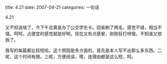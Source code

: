 title: 4.21
date: 2007-04-21
categories: 一句话

4.21

又不知说啥了，今下午总算是办了公交学生卡。回来刷了两毛，感觉不错，相当不错。呵呵，占便宜的感觉就是好啊。现在又有点感冒，刚刚狂打喷嚏，不知谁又想我了。

我写的每篇都比较短哈。这个原因是多方面的。首先是本人写不出那么多东西。二呢，这个时间有限。三呢，方便阅读。嗯，连理由都是这么短，呵。
